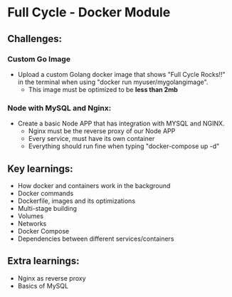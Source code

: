 # Full Cycle - Docker Module

## Challenges:
### Custom Go Image
- Upload a custom Golang docker image that shows "Full Cycle Rocks!!" in the terminal when using "docker run myuser/mygolangimage".
  - This image must be optimized to be **less than 2mb**

### Node with MySQL and Nginx:
- Create a basic Node APP that has integration with MYSQL and NGINX.
  - Nginx must be the reverse proxy of our Node APP
  - Every service, must have its own container
  - Everything should run fine when typing "docker-compose up -d"

## Key learnings:
- How docker and containers work in the background
- Docker commands
- Dockerfile, images and its optimizations
- Multi-stage building
- Volumes
- Networks
- Docker Compose
- Dependencies between different services/containers

## Extra learnings:
- Nginx as reverse proxy
- Basics of MySQL
